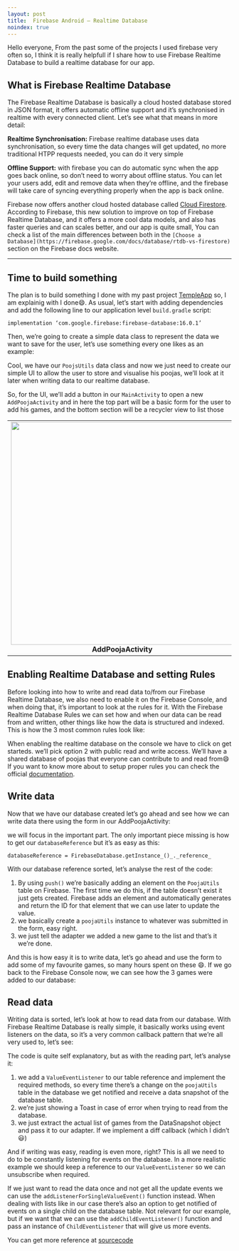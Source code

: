 ```yaml
---
layout: post
title:  Firebase Android — Realtime Database
noindex: true
---
```


Hello everyone, From the past some of the projects I used firebase very often so, I think it is really helpfull if I share how to use Firebase Realtime Database to build a realtime database for our app.

What is Firebase Realtime Database
----------------------------------

The Firebase Realtime Database is basically a cloud hosted database stored in JSON format, it offers automatic offline support and it’s synchronised in realtime with every connected client. Let’s see what that means in more detail:

**Realtime Synchronisation:** Firebase realtime database uses data synchronisation, so every time the data changes will get updated, no more traditional HTPP requests needed, you can do it very simple 

**Offline Support:** with firebase you can do automatic sync when the app goes back online, so don’t need to worry about offline status. You can let your users add, edit and remove data when they’re offline, and the firebase will take care of syncing everything properly when the app is back online.

Firebase now offers another cloud hosted database called [Cloud Firestore](https://firebase.google.com/docs/firestore/). According to Firebase, this new solution to improve on top of Firebase Realtime Database, and it offers a more cool data models, and also has faster queries and can scales better, and our app is quite small, You can check a list of the main differences between both in the `[Choose a Database](https://firebase.google.com/docs/database/rtdb-vs-firestore)` section on the Firebase docs website.

* * *

Time to build something
-----------------------

The plan is to build something I done with my past project [TempleApp](https://github.com/amfoss/TempleApp) so, I am explainig with I done😄. As usual, let’s start with adding dependencies and add the following line to our application level `build.gradle` script:

```
implementation ‘com.google.firebase:firebase-database:16.0.1’
```

Then, we’re going to create a simple data class to represent the data we want to save for the user, let’s use something every one likes as an example:

<script src="https://gist.github.com/Chromicle/4a64a7024a41bf108b600a908a26e104.js"></script>

Cool, we have our `PoojsUtils` data class and now we just need to create our simple UI to allow the user to store and visualise his poojas, we’ll look at it later when writing data to our realtime database.

So, for the UI, we’ll add a button in our `MainActivity` to open a new `AddPoojaActivity` and in here the top part will be a basic form for the user to add his games, and the bottom section will be a recycler view to list those

<table>
     <tr>
          <td><img height="500" src="https://user-images.githubusercontent.com/48018942/72662481-aaa2c000-3a0d-11ea-82af-0ef696c77fe8.jpg" /><br /><center><b>AddPoojaActivity</b></center></td>
          <td><img height="500" src="https://user-images.githubusercontent.com/48018942/72662494-c60dcb00-3a0d-11ea-9030-e80f14eded6f.jpg" /><br /><center><b>MainActivity</b></center></td>
     </tr>
</table>

Enabling Realtime Database and setting Rules
--------------------------------------------

Before looking into how to write and read data to/from our Firebase Realtime Database, we also need to enable it on the Firebase Console, and when doing that, it’s important to look at the rules for it. With the Firebase Realtime Database Rules we can set how and when our data can be read from and written, other things like how the data is structured and indexed. This is how the 3 most common rules look like:

<script src="https://gist.github.com/Chromicle/5999e59898c66d19e39447b5a137e022.js"></script>

When enabling the realtime database on the console we have to click on get starteds.
we’ll pick option 2 with public read and write access. We’ll have a shared database of poojas that everyone can contribute to and read from😄 If you want to know more about to setup proper rules you can check the official [documentation](https://firebase.google.com/docs/database/security/).

Write data
----------

Now that we have our database created let’s go ahead and see how we can write data there using the form in our AddPoojaActivity:

we will focus in the important part. The only important piece missing is how to get our `databaseReference` but it’s as easy as this:

```
databaseReference = FirebaseDatabase.getInstance_()_._reference_
```

With our database reference sorted, let’s analyse the rest of the code:

<script src="https://gist.github.com/Chromicle/d08733531e54a2a69c8ea3a8329d5234.js"></script>

1.  By using `push()` we’re basically adding an element on the `PoojaUtils` table on Firebase. The first time we do this, if the table doesn’t exist it just gets created. Firebase adds an element and automatically generates and return the ID for that element that we can use later to update the value.
2.  we basically create a `poojaUtils` instance to whatever was submitted in the form, easy right.
4.  we just tell the adapter we added a new game to the list and that’s it we’re done.

And this is how easy it is to write data, let’s go ahead and use the form to add some of my favourite games, so many hours spent on these 😄. If we go back to the Firebase Console now, we can see how the 3 games were added to our database:

Read data
---------


Writing data is sorted, let’s look at how to read data from our database. With Firebase Realtime Database is really simple, it basically works using event listeners on the data, so it’s a very common callback pattern that we’re all very used to, let’s see:

<script src="https://gist.github.com/Chromicle/0a4dea97d43c36800e6b95b871a71486.js"></script>

The code is quite self explanatory, but as with the reading part, let’s analyse it:

1.  we add a `ValueEventListener` to our table reference and implement the required methods, so every time there’s a change on the `poojaUtils` table in the database we get notified and receive a data snapshot of the database table.
2.  we’re just showing a Toast in case of error when trying to read from the database.
3.  we just extract the actual list of games from the DataSnapshot object and pass it to our adapter. If we implement a diff callback (which I didn’t 😃) 

And if writing was easy, reading is even more, right? This is all we need to do to be constantly listening for events on the database. In a more realistic example we should keep a reference to our `ValueEventListener` so we can unsubscribe when required.

If we just want to read the data once and not get all the update events we can use the `addListenerForSingleValueEvent()` function instead. When dealing with lists like in our case there’s also an option to get notified of events on a single child on the database table. Not relevant for our example, but if we want that we can use the `addChildEventListener()` function and pass an instance of `ChildEventListener` that will give us more events.


You can get more reference at [sourcecode](https://github.com/amfoss/TempleApp)